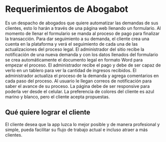 # Requerimientos de Abogabot

Es un despacho de abogados que quiere automatizar las demandas de sus clientes, esto lo harán a través de una página web llenando un formulario. Al momento de llenar el formulario se manda al proceso de pago para finalizar la transacción. Para dar seguimiento a su demanda, el cliente crea una cuenta en la plataforma y verá el seguimiento de cada una de las actualizaciones del proceso legal. El administrador del sitio recibe la notificación de una nueva demanda y con los datos llenados del formulario se crea automáticamente el documento legal en formato Word para empezar el proceso.  El administrador recibe el pago y debe de ser capaz de verlo en un tablero para ver la cantidad de ingresos recibidos.  El administrador actualiza el proceso de la demanda y agrega comentarios en cada paso del proceso. Al usuario le llegan correos de notificación para saber el avance de su proceso.  La página debe de ser responsive para poderla ver desde el celular. La preferencia de colores del cliente es azul marino y blanco, pero el cliente acepta propuestas.

## Qué quiere lograr el cliente
El cliente desea que la app luzca lo mejor posible y de manera profesional y simple, pueda facilitar su flujo de trabajo actual e incluso atraer a más clientes. 